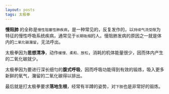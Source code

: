 ```yaml
---
layout: posts
tags: 太极拳
---
```



**慢阻肺** 的全称是`慢性阻塞性肺疾病`，是一种常见的，反复发作的，以`持续气流受限`为特征的慢性呼吸系统疾病，通常见于`长期吸烟`的人。慢阻肺发病的原因之一就是体内的`二氧化碳潴留`，无法呼出。

太极拳因为**思想清净**，动作`缓慢、柔和、放松`，消耗的机体能量很少，因而体内产生的二氧化碳就少。

太极拳因为要进行深长细匀的**腹式呼吸**，因而呼吸功能得到有效的锻炼，吸入更多新鲜的氧气，潴留的二氧化碳得以排出。

最后就是打太极拳要求**落地生根**，经常有半蹲的姿势，对`下肢`也是非常好的锻炼。